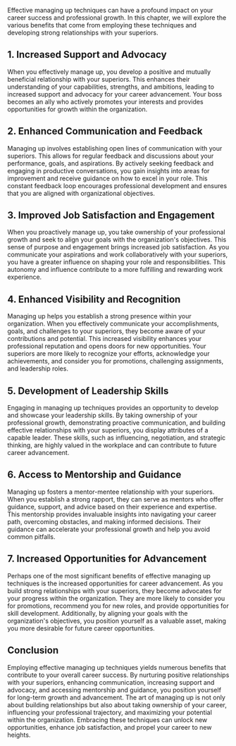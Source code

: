
Effective managing up techniques can have a profound impact on your career success and professional growth. In this chapter, we will explore the various benefits that come from employing these techniques and developing strong relationships with your superiors.

**1. Increased Support and Advocacy**
-------------------------------------

When you effectively manage up, you develop a positive and mutually beneficial relationship with your superiors. This enhances their understanding of your capabilities, strengths, and ambitions, leading to increased support and advocacy for your career advancement. Your boss becomes an ally who actively promotes your interests and provides opportunities for growth within the organization.

**2. Enhanced Communication and Feedback**
------------------------------------------

Managing up involves establishing open lines of communication with your superiors. This allows for regular feedback and discussions about your performance, goals, and aspirations. By actively seeking feedback and engaging in productive conversations, you gain insights into areas for improvement and receive guidance on how to excel in your role. This constant feedback loop encourages professional development and ensures that you are aligned with organizational objectives.

**3. Improved Job Satisfaction and Engagement**
-----------------------------------------------

When you proactively manage up, you take ownership of your professional growth and seek to align your goals with the organization's objectives. This sense of purpose and engagement brings increased job satisfaction. As you communicate your aspirations and work collaboratively with your superiors, you have a greater influence on shaping your role and responsibilities. This autonomy and influence contribute to a more fulfilling and rewarding work experience.

**4. Enhanced Visibility and Recognition**
------------------------------------------

Managing up helps you establish a strong presence within your organization. When you effectively communicate your accomplishments, goals, and challenges to your superiors, they become aware of your contributions and potential. This increased visibility enhances your professional reputation and opens doors for new opportunities. Your superiors are more likely to recognize your efforts, acknowledge your achievements, and consider you for promotions, challenging assignments, and leadership roles.

**5. Development of Leadership Skills**
---------------------------------------

Engaging in managing up techniques provides an opportunity to develop and showcase your leadership skills. By taking ownership of your professional growth, demonstrating proactive communication, and building effective relationships with your superiors, you display attributes of a capable leader. These skills, such as influencing, negotiation, and strategic thinking, are highly valued in the workplace and can contribute to future career advancement.

**6. Access to Mentorship and Guidance**
----------------------------------------

Managing up fosters a mentor-mentee relationship with your superiors. When you establish a strong rapport, they can serve as mentors who offer guidance, support, and advice based on their experience and expertise. This mentorship provides invaluable insights into navigating your career path, overcoming obstacles, and making informed decisions. Their guidance can accelerate your professional growth and help you avoid common pitfalls.

**7. Increased Opportunities for Advancement**
----------------------------------------------

Perhaps one of the most significant benefits of effective managing up techniques is the increased opportunities for career advancement. As you build strong relationships with your superiors, they become advocates for your progress within the organization. They are more likely to consider you for promotions, recommend you for new roles, and provide opportunities for skill development. Additionally, by aligning your goals with the organization's objectives, you position yourself as a valuable asset, making you more desirable for future career opportunities.

**Conclusion**
--------------

Employing effective managing up techniques yields numerous benefits that contribute to your overall career success. By nurturing positive relationships with your superiors, enhancing communication, increasing support and advocacy, and accessing mentorship and guidance, you position yourself for long-term growth and advancement. The art of managing up is not only about building relationships but also about taking ownership of your career, influencing your professional trajectory, and maximizing your potential within the organization. Embracing these techniques can unlock new opportunities, enhance job satisfaction, and propel your career to new heights.

